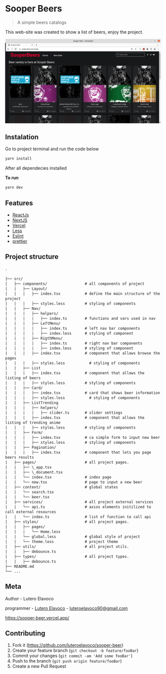 # Sooper Beers
>A simple beers catalogs 

This web-site was created to show a list of beers, enjoy the project.

![](public/home.png)	


## Instalation 	

Go to project terminal and run the code below 	

```sh	
yarn install	
```	

After all dependecies installed	

**To run**	

```sh	
yarn dev 	
```	

## Features
- [ReactJs](https://reactjs.org/)
- [NextJS](https://nextjs.org/)
- [Vercel](https://vercel.com/)
- [Less](http://lesscss.org/)
- [Eslint](https://eslint.org/)
- [prettier](https://prettier.io/)


## Project structure
```
.

├── src/
|   ├── components/                 # all components of project
|   |   ├── Layout/                  
|   |   |   ├── index.tsx           # define the main structure of the project
|   |   |   ├── styles.less         # styling of components
|   |   ├── Nav/
|   |   |   ├── helpers/
|   |   |   |   ├── index.ts        # functions and vars used in nav    
|   |   |   ├── LeftMenu/           
|   |   |   |   ├── index.ts        # left nav bar components
|   |   |   |   ├── index.less      # styling of component
|   |   |   ├── RigthMenu/
|   |   |   |   ├── index.ts        # right nav bar components
|   |   |   |   ├── index.less      # styling of component
|   |   |   ├── index.tsx           # component that allows browse the pages 
|   |   |   ├── styles.less           # styling of components
|   |   ├── List      
|   |   |   ├── index.tsx           # component that allows the listing of beers
|   |   |   ├── styles.less         # styling of components
|   |   ├── Card/              
|   |   |   ├── index.tsx           # card that shows beer information
|   |   |   ├── styles.less           # styling of components
|   |   ├── ListTrending
|   |   |   ├── helpers/
|   |   |   |   ├── slider.ts       # slider settings 
|   |   |   ├── index.tsx           # component that allows the listing of trending anime
|   |   |   ├── styles.less         # styling of components
|   |   ├── Form/             
|   |   |   ├── index.tsx           # ca simple form to input new beer
|   |   |   ├── styles.less         # styling of components
|   |   ├── Pagination/
|   |   |   ├── index.tsx           # component that lets you page beers results      
|   ├── pages/                      # all project pages.
|   |   ├── \_app.tsx               
|   |   ├── \_document.tsx          
|   |   └── index.tsx               # index page
|   |   └── new.tsx                 # page to input a new beer
|   ├── context/                    # global states
|   |   └── search.tsx                   
|   |   └── beer.tsx                       
|   ├── services/                   # all project external services
|   |   └── api.ts                  # axios elements initilized to call external resources
|   |   └── index.ts                # list of function to call api
|   ├── styles/                     # all project pages.
|   |   ├── pages/         
|   |   |   └── Home.less              
|   |   └── global.less             # global style of project 
|   |   └── theme.less              # project theme
|   ├── utils/                      # all project utils.
|   |   ├── debounce.ts
|   ├── types/                      # all project types.
|   |   ├── debounce.ts
├── README.md
└── ...
```

## Meta	

Author - Lutero Elavoco

programmer -  [Lutero Elavoco](https://www.linkedin.com/in/l%C3%BAtero-elavoco-5951b619b/) - luteroelavoco90@gmail.com	

https://sooper-beer.vercel.app/

## Contributing 	

1. Fork it (https://github.com/luteroelavoco/sooper-beer)	
2. Create your feature branch (`git checkout -b feature/fooBar`)	
3. Commit your changes (`git commit -am 'Add some fooBar'`)	
4. Push to the branch (`git push origin feature/fooBar`)	
5. Create a new Pull Request
